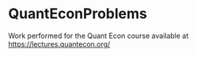 # QuantEconProblems
Work performed for the Quant Econ course available at https://lectures.quantecon.org/
